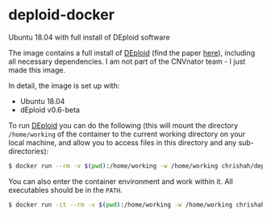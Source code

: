 # deploid-docker
Ubuntu 18.04 with full install of DEploid software

The image contains a full install of [DEploid](https://github.com/mcveanlab/DEploid) (find the paper [here](https://academic.oup.com/bioinformatics/article/34/1/9/4091117)), including all necessary dependencies. I am not part of the CNVnator team - I just made this image.

In detail, the image is set up with:
 - Ubuntu 18.04
 - dEploid v0.6-beta

To run  [DEploid](https://github.com/mcveanlab/DEploid) you can do the following (this will mount the directory `/home/working` of the container to the current working directory on your local machine, and allow you to access files in this directory and any sub-directories):
```bash
$ docker run --rm -v $(pwd):/home/working -w /home/working chrishah/deploid dEploid
```

You can also enter the container environment and work within it. All executables should be in the `PATH`.
```bash
$ docker run -it --rm -v $(pwd):/home/working -w /home/working chrishah/deploid /bin/bash

